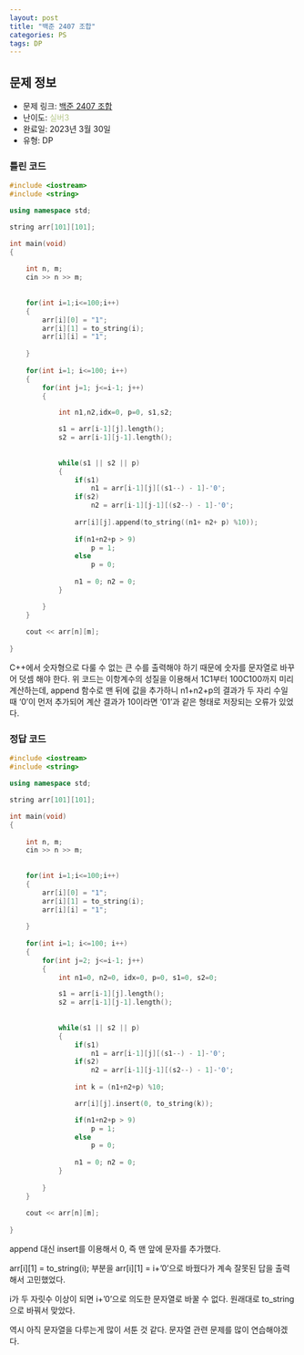 ```yaml
---
layout: post
title: "백준 2407 조합"
categories: PS
tags: DP
---
```


## 문제 정보
- 문제 링크: [백준 2407 조합](https://www.acmicpc.net/problem/2407)
- 난이도: <span style="color:#B5C78A">실버3</span>
- 완료일: 2023년 3월 30일
- 유형: DP

### 틀린 코드

```C++
#include <iostream>
#include <string>

using namespace std;

string arr[101][101];

int main(void)
{
	
	int n, m;
	cin >> n >> m;
	
	
	for(int i=1;i<=100;i++)
	{
		arr[i][0] = "1";
		arr[i][1] = to_string(i);
		arr[i][i] = "1";
		
	}	
	
	for(int i=1; i<=100; i++)
	{
		for(int j=1; j<=i-1; j++)
		{

			int n1,n2,idx=0, p=0, s1,s2;

			s1 = arr[i-1][j].length();
			s2 = arr[i-1][j-1].length();
			
			
			while(s1 || s2 || p)
			{
				if(s1)
					n1 = arr[i-1][j][(s1--) - 1]-'0';
				if(s2)
					n2 = arr[i-1][j-1][(s2--) - 1]-'0';
				
				arr[i][j].append(to_string((n1+ n2+ p) %10));
				
				if(n1+n2+p > 9)
					p = 1;
				else
					p = 0;
				
				n1 = 0; n2 = 0;
			}

		}
	}
	
	cout << arr[n][m];
	
}
```

C++에서 숫자형으로 다룰 수 없는 큰 수를 출력해야 하기 때문에 숫자를 문자열로 바꾸어 덧셈 해야 한다. 위 코드는 이항계수의 성질을 이용해서 1C1부터 100C100까지 미리 계산하는데, append 함수로 맨 뒤에 값을 추가하니 n1+n2+p의 결과가 두 자리 수일 때 ‘0’이 먼저 추가되어 계산 결과가 10이라면 ‘01’과 같은 형태로 저장되는 오류가 있었다.

### 정답 코드

```C++
#include <iostream>
#include <string>

using namespace std;

string arr[101][101];

int main(void)
{
	
	int n, m;
	cin >> n >> m;
	
	
	for(int i=1;i<=100;i++)
	{
		arr[i][0] = "1";
		arr[i][1] = to_string(i);
		arr[i][i] = "1";
		
	}	
	
	for(int i=1; i<=100; i++)
	{
		for(int j=2; j<=i-1; j++)
		{
			int n1=0, n2=0, idx=0, p=0, s1=0, s2=0;

			s1 = arr[i-1][j].length();
			s2 = arr[i-1][j-1].length();
			
						
			while(s1 || s2 || p)
			{
				if(s1)
					n1 = arr[i-1][j][(s1--) - 1]-'0';
				if(s2)
					n2 = arr[i-1][j-1][(s2--) - 1]-'0';
				
				int k = (n1+n2+p) %10;

				arr[i][j].insert(0, to_string(k));

				if(n1+n2+p > 9)
					p = 1;
				else
					p = 0;
				
				n1 = 0; n2 = 0;
			}
			
		}
	}
	
	cout << arr[n][m];
	
}
```

append 대신 insert를 이용해서 0, 즉 맨 앞에 문자를 추가했다. 

arr[i][1] = to_string(i); 부분을 arr[i][1] = i+’0’으로 바꿨다가 계속 잘못된 답을 출력해서 고민했었다.

i가 두 자릿수 이상이 되면 i+’0’으로 의도한 문자열로 바꿀 수 없다. 원래대로 to_string으로 바꿔서 맞았다. 

역시 아직 문자열을 다루는게 많이 서툰 것 같다. 문자열 관련 문제를 많이 연습해야겠다.
